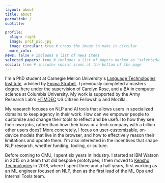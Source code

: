 ```yaml
---
layout: about
title: about
permalink: /
subtitle:

profile:
  align: right
  image: prof_pic.jpg
  image_circular: true # crops the image to make it circular
  more_info:
news: false # includes a list of news items
selected_papers: true # includes a list of papers marked as "selected={true}"
social: true # includes social icons at the bottom of the page
---
```


I'm a PhD student at Carnegie Mellon University's [Language Technologies Institute](https://lti.cs.cmu.edu), advised by
[Emma Strubell](https://strubell.github.io). I previously completed a masters degree here under the
supervision of [Carolyn Rose](https://www.cs.cmu.edu/~cprose/), and a BA in computer science at
Columbia University. My work is supported by the Army Research Lab's
[HTMDEC](https://arl.devcom.army.mil/htmdec/) US Citizen Fellowship and Mozilla.

My research focuses on NLP and AI tools that allows users in specialized domains to keep agency in
their work. How can we empower people to customize and change their tools to reflect
and be useful to how they see their own jobs, rather than how their boss or a tech company with a
billion other users does? More concretely, I focus on user-customizable, on-device models that
live in the browser, and how to effectively reason their limitations and update them. I'm also interested in the incentives that
shape NLP research, whether funding, tooling, or culture.

Before coming to CMU, I spent six years in industry. I started at IBM Watson in 2015 on a team that
did bespoke prototypes; I then moved to [Kensho Technologies](https://kensho.com) in 2018, where I spent
three and a half years, first working as an ML engineer focused on NLP, then as the first lead of
the ML Ops and Internal Tools team.
